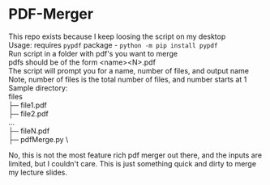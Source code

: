 # PDF-Merger
This repo exists because I keep loosing the script on my desktop \
Usage: requires `pypdf` package - `python -m pip install pypdf` \
Run script in a folder with pdf's you want to merge \
pdfs should be of the form \<name>\<N>.pdf \
The script will prompt you for a name, number of files, and output name \
Note, number of files is the total number of files, and number starts at 1 \
Sample directory: \
files \
├─ file1.pdf \
├─ file2.pdf \
... \
├─ fileN.pdf \
├─ pdfMerge.py \

No, this is not the most feature rich pdf merger out there, and the inputs are limited, but I couldn't care. This is just something quick and dirty to merge my lecture slides.

